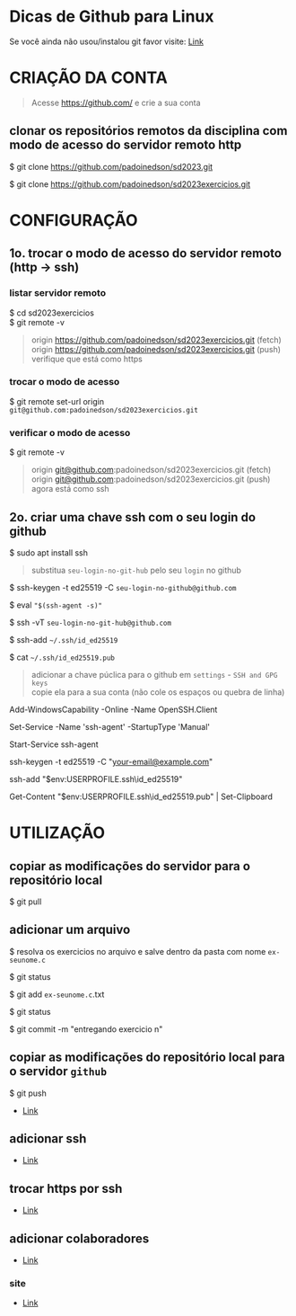 # Dicas de Github para Linux




Se você ainda não usou/instalou git favor visite: [Link](https://github.com/padoinedson/tips/blob/main/git.md)

# CRIAÇÃO DA CONTA 


> Acesse https://github.com/ e crie a sua conta





## clonar os repositórios remotos da disciplina com modo de acesso do servidor remoto http

$ git clone https://github.com/padoinedson/sd2023.git

$ git clone https://github.com/padoinedson/sd2023exercicios.git




# CONFIGURAÇÃO  

## 1o. trocar o modo de acesso do servidor remoto (http -> ssh)

### listar servidor remoto

$ cd sd2023exercicios  
$ git remote -v

> origin  https://github.com/padoinedson/sd2023exercicios.git (fetch)  
> origin  https://github.com/padoinedson/sd2023exercicios.git (push)  
> verifique que está como https  


### trocar o modo de acesso
$ git remote set-url origin `git@github.com:padoinedson/sd2023exercicios.git`


### verificar o modo de acesso
$ git remote -v

> origin  git@github.com:padoinedson/sd2023exercicios.git (fetch)  
> origin  git@github.com:padoinedson/sd2023exercicios.git (push)  
> agora está como ssh





## 2o. criar uma chave ssh com o seu login do github


$ sudo apt install ssh

> substitua `seu-login-no-git-hub` pelo seu `login` no github  

$ ssh-keygen -t ed25519 -C `seu-login-no-github@github.com`

$ eval ` "$(ssh-agent -s)"  `

$ ssh -vT ` seu-login-no-git-hub@github.com `

$ ssh-add `~/.ssh/id_ed25519`

$ cat ` ~/.ssh/id_ed25519.pub `

> adicionar a chave púclica para o github em ` settings ` - `SSH and GPG keys `  
> copie ela para a sua conta  (não cole os espaços ou quebra de linha)


Add-WindowsCapability -Online -Name OpenSSH.Client

Set-Service -Name 'ssh-agent' -StartupType 'Manual'

Start-Service ssh-agent

ssh-keygen -t ed25519 -C "your-email@example.com"

ssh-add "$env:USERPROFILE\.ssh\id_ed25519"

Get-Content "$env:USERPROFILE\.ssh\id_ed25519.pub" | Set-Clipboard



# UTILIZAÇÃO  


## copiar as modificações do servidor para o repositório local

$ git pull






## adicionar um arquivo
 
$ resolva os exercicios no arquivo e salve dentro da pasta com nome `ex-seunome.c`

$ git status

$ git add `ex-seunome.c`.txt

$ git status

$ git commit -m "entregando exercicio n"



## copiar as modificações do repositório local para o servidor `github`

$ git push 













* [Link](https://docs.github.com/pt/github/authenticating-to-github/connecting-to-github-with-ssh/generating-a-new-ssh-key-and-adding-it-to-the-ssh-agent)



## adicionar ssh
* [Link](https://docs.github.com/pt/github/authenticating-to-github/connecting-to-github-with-ssh)



## trocar https por ssh
* [Link](https://docs.github.com/pt/github/getting-started-with-github/getting-started-with-git/managing-remote-repositories#switching-remote-urls-from-https-to-ssh)




## adicionar colaboradores
* [Link](https://docs.github.com/pt/github/setting-up-and-managing-your-github-user-account/managing-access-to-your-personal-repositories/inviting-collaborators-to-a-personal-repository)



### site 
* [Link](http://git-scm.com/)
